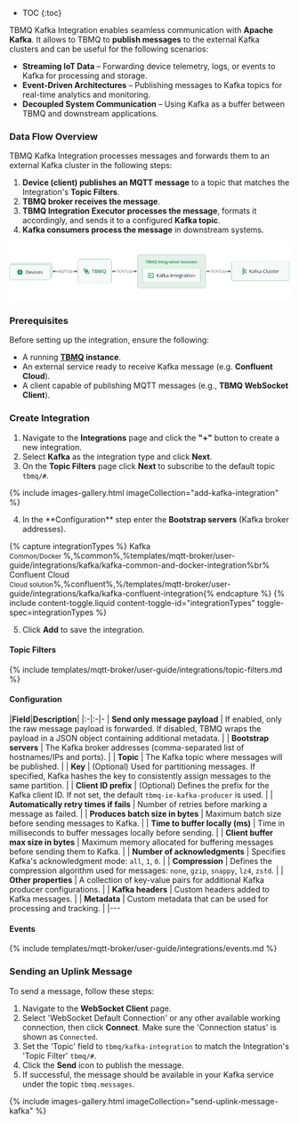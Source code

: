 
* TOC 
{:toc}

TBMQ Kafka Integration enables seamless communication with **Apache Kafka**. It allows to TBMQ to **publish messages** to the external Kafka clusters and can be useful for the following scenarios:

- **Streaming IoT Data** – Forwarding device telemetry, logs, or events to Kafka for processing and storage.
- **Event-Driven Architectures** – Publishing messages to Kafka topics for real-time analytics and monitoring.
- **Decoupled System Communication** – Using Kafka as a buffer between TBMQ and downstream applications.

### Data Flow Overview

TBMQ Kafka Integration processes messages and forwards them to an external Kafka cluster in the following steps:

1. **Device (client) publishes an MQTT message** to a topic that matches the Integration's **Topic Filters**.
2. **TBMQ broker receives the message**.
3. **TBMQ Integration Executor processes the message**, formats it accordingly, and sends it to a configured **Kafka topic**.
4. **Kafka consumers process the message** in downstream systems.

![image](/images/mqtt-broker/integrations/tbmq-kafka-integration.png)

### Prerequisites

Before setting up the integration, ensure the following:

- A running **[TBMQ](/docs/mqtt-broker/install/installation-options/) instance**.
- An external service ready to receive Kafka message (e.g. **Confluent Cloud**).
- A client capable of publishing MQTT messages (e.g., **TBMQ WebSocket Client**).

### Create Integration

1. Navigate to the **Integrations** page and click the **"+"** button to create a new integration.
2. Select **Kafka** as the integration type and click **Next**.
3. On the **Topic Filters** page click **Next** to subscribe to the default topic `tbmq/#`.

{% include images-gallery.html imageCollection="add-kafka-integration" %}

<ol start="4">
  <li>In the **Configuration** step enter the <strong>Bootstrap servers</strong> (Kafka broker addresses).</li>
</ol>
{% capture integrationTypes %}
Kafka<br><small>Common/Docker </small>%,%common%,%templates/mqtt-broker/user-guide/integrations/kafka/kafka-common-and-docker-integration%br%
Confluent Cloud<br><small>Cloud solution</small>%,%confluent%,%/templates/mqtt-broker/user-guide/integrations/kafka/kafka-confluent-integration{% endcapture %}
{% include content-toggle.liquid content-toggle-id="integrationTypes" toggle-spec=integrationTypes %}
<ol start="5">
  <li>Click <strong>Add</strong> to save the integration.</li>
</ol>

#### Topic Filters

{% include templates/mqtt-broker/user-guide/integrations/topic-filters.md %}

#### Configuration

|**Field**|**Description**|
|:-|:-|-
| **Send only message payload** | If enabled, only the raw message payload is forwarded. If disabled, TBMQ wraps the payload in a JSON object containing additional metadata. |
| **Bootstrap servers** | The Kafka broker addresses (comma-separated list of hostnames/IPs and ports). |
| **Topic** | The Kafka topic where messages will be published. |
| **Key** | (Optional) Used for partitioning messages. If specified, Kafka hashes the key to consistently assign messages to the same partition. |
| **Client ID prefix** | (Optional) Defines the prefix for the Kafka client ID. If not set, the default `tbmq-ie-kafka-producer` is used. |
| **Automatically retry times if fails** | Number of retries before marking a message as failed. |
| **Produces batch size in bytes** | Maximum batch size before sending messages to Kafka. |
| **Time to buffer locally (ms)** | Time in milliseconds to buffer messages locally before sending. |
| **Client buffer max size in bytes** | Maximum memory allocated for buffering messages before sending them to Kafka. |
| **Number of acknowledgments** | Specifies Kafka's acknowledgment mode: `all`, `1`, `0`. |
| **Compression** | Defines the compression algorithm used for messages: `none`, `gzip`, `snappy`, `lz4`, `zstd`. |
| **Other properties** | A collection of key-value pairs for additional Kafka producer configurations. |
| **Kafka headers** | Custom headers added to Kafka messages. |
| **Metadata** | Custom metadata that can be used for processing and tracking. |
|---

#### Events

{% include templates/mqtt-broker/user-guide/integrations/events.md %}

### Sending an Uplink Message

To send a message, follow these steps:

1. Navigate to the **WebSocket Client** page.
2. Select 'WebSocket Default Connection' or any other available working connection, then click **Connect**. Make sure the 'Connection status' is shown as `Connected`.
3. Set the 'Topic' field to `tbmq/kafka-integration` to match the Integration's 'Topic Filter' `tbmq/#`.
4. Click the **Send** icon to publish the message.
5. If successful, the message should be available in your Kafka service under the topic `tbmq.messages`.

{% include images-gallery.html imageCollection="send-uplink-message-kafka" %}
